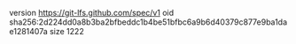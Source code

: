 version https://git-lfs.github.com/spec/v1
oid sha256:2d224dd0a8b3ba2bfbeddc1b4be51bfbc6a9b6d40379c877e9ba1dae1281407a
size 1222
